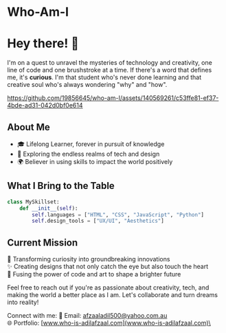 # Who-Am-I
# Hey there! 👋

I'm on a quest to unravel the mysteries of technology and creativity, one line of code and one brushstroke at a time. If there's a word that defines me, it's **curious**. I'm that student who's never done learning and that creative soul who's always wondering "why" and "how". 


https://github.com/19856645/who-am-I/assets/140569261/c53ffe81-ef37-4bde-ad31-042d0bf0e614


## About Me

- 🎓 Lifelong Learner, forever in pursuit of knowledge
- 🌌 Exploring the endless realms of tech and design
- 🌍 Believer in using skills to impact the world positively

## What I Bring to the Table

```python
class MySkillset:
    def __init__(self):
        self.languages = ["HTML", "CSS", "JavaScript", "Python"]
        self.design_tools = ["UX/UI", "Aesthetics"]
```

## Current Mission

🚀 Transforming curiosity into groundbreaking innovations\
✨ Creating designs that not only catch the eye but also touch the heart\
🎨 Fusing the power of code and art to shape a brighter future

Feel free to reach out if you're as passionate about creativity, tech, and making the world a better place as I am. Let's collaborate and turn dreams into reality!

Connect with me:
📩 Email: [afzaaladil500@yahoo.com.au](afzaaladil500@yahoo.com.au)\
🌐 Portfolio: [www.who-is-adilafzaal.com](www.who-is-adilafzaal.com)\
